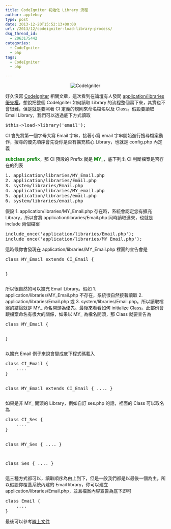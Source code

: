 ```yaml
---
title: CodeIgniter 初始化 Library 流程
author: appleboy
type: post
date: 2013-12-20T15:52:13+00:00
url: /2013/12/codeigniter-load-library-process/
dsq_thread_id:
  - 2063175442
categories:
  - CodeIgniter
  - php
tags:
  - CodeIgniter
  - php

---
```

<div style="margin:0 auto; text-align:center">
  <img src="https://i1.wp.com/farm5.static.flickr.com/4139/4928689646_4309e16e13_o.png?w=840&#038;ssl=1" alt="CodeIgniter" data-recalc-dims="1" />
</div>

好久沒寫 <a href="http://www.codeigniter.org.tw/" target="_blank">CodeIgniter</a> 相關文章，這次看到在論壇有人發問 <a href="http://www.codeigniter.org.tw/forum/viewtopic.php?f=6&t=3885" target="_blank">application/libraries 優先權</a>，想說把整個 CodeIgniter 如何讀取 Library 的流程整個寫下來，其實也不會很難，但是就是要照著 CI 定義的規則來命名檔名以及 Class。假設要讀取 Email Library，我們可以透過底下方式讀取

<div>
  <pre class="brush: php; title: ; notranslate" title="">$this-&gt;load-&gt;library('email');</pre>
</div>

<!--more--> CI 會先將第一個字母大寫 Email 字串，接著小寫 email 字串開始進行搜尋檔案動作，搜尋的優先順序會先從你是否有擴充核心 Library，也就是 config.php 內定義 

**<span style="color:green">subclass_prefix</span>**，那 CI 預設的 Prefix 就是 **<span style="color:green">MY_</span>**，底下列出 CI 判斷檔案是否存在的列表

<div>
  <pre class="brush: bash; title: ; notranslate" title="">1. application/libraries/MY_Email.php
2. application/libraries/Email.php
3. system/libraries/Email.php
4. application/libraries/MY_email.php
5. application/libraries/email.php
6. system/libraries/email.php</pre>
</div>

假設 1. application/libraries/MY_Email.php 存在時，系統會認定您有擴充 Library，所以會將 application/libraries/Email.php 同時讀取進來，也就是 include 兩個檔案

<pre class="brush: php; title: ; notranslate" title="">include_once('application/libraries/Email.php');
include_once('application/libraries/MY_Email.php');</pre>

這時候你會發現在 application/libraries/MY_Email.php 裡面的宣告會是

<div>
  <pre class="brush: php; title: ; notranslate" title="">class MY_Email extends CI_Email {

}</pre>
</div>

所以很自然的可以擴充 Email Library。假如 1. application/libraries/MY\_Email.php 不存在，系統很自然接著讀取 2. application/libraries/Email.php 或 3. system/libraries/Email.php。所以讀取檔案的結論就是 MY\_ 命名開頭為優先。最後來看看如何 initialize Class。此部份會跟檔案命名有很大的關係，如果以 MY_ 為檔名開頭，那 Class 就要宣告為

<div>
  <pre class="brush: php; title: ; notranslate" title="">class MY_Email {

}</pre>
</div>

以擴充 Email 例子來說會變成底下程式碼載入

<div>
  <pre class="brush: php; title: ; notranslate" title="">class CI_Email {
    ....
}

class MY_Email extends CI_Email {
    ....
}</pre>
</div>

如果是非 MY_ 開頭的 Library，例如自訂 ses.php 的話，裡面的 Class 可以取名為

<div>
  <pre class="brush: php; title: ; notranslate" title="">class CI_Ses {
    ....
}


class MY_Ses {
    ....
}


class Ses {
    ....
}</pre>
</div>

這三種方式都可以，讀取順序為由上到下，但是一般我們都是以最後一個為主。所以假設你覆蓋系統內建的 Email library，你可以建立 application/libraries/Email.php，並且檔案內容宣告為底下即可

<div>
  <pre class="brush: php; title: ; notranslate" title="">class Email {
    ....
}</pre>
</div>

最後可以參考<a href="http://www.codeigniter.org.tw/user_guide/general/creating_libraries.html" target="_blank">線上文件</a>